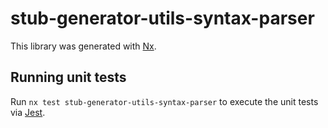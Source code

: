 # stub-generator-utils-syntax-parser

This library was generated with [Nx](https://nx.dev).

## Running unit tests

Run `nx test stub-generator-utils-syntax-parser` to execute the unit tests via
[Jest](https://jestjs.io).
